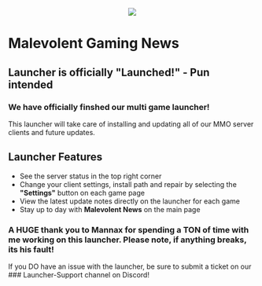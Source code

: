  <p align="center">
  <img src="https://github.com/user-attachments/assets/34a30ba1-1adb-4fdf-bd55-97b0fb5882a3"/>
</p!>

# Malevolent Gaming News

## Launcher is officially "Launched!" - Pun intended
### We have officially finshed our multi game launcher!
This launcher will take care of installing and updating all of our MMO server clients and future updates.

## Launcher Features
- See the server status in the top right corner
- Change your client settings, install path and repair by selecting the **"Settings"** button on each game page
- View the latest update notes directly on the launcher for each game
- Stay up to day with **Malevolent News** on the main page


### A HUGE thank you to Mannax for spending a TON of time with me working on this launcher. Please note, if anything breaks, its his fault!
If you DO have an issue with the launcher, be sure to submit a ticket on our ### Launcher-Support channel on Discord!
